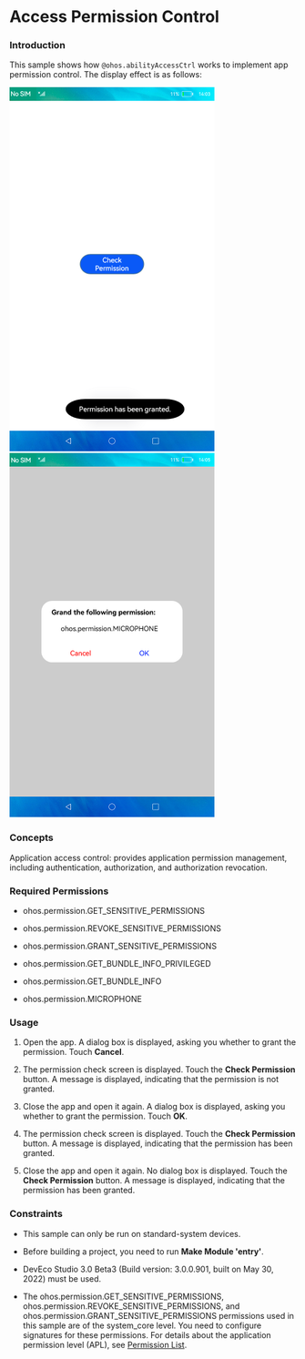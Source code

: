 # Access Permission Control

### Introduction

This sample shows how `@ohos.abilityAccessCtrl` works to implement app permission control. The display effect is as follows:

![](screenshots/device/main_en.png) ![](screenshots/device/dialog_en.png)

### Concepts

Application access control: provides application permission management, including authentication, authorization, and authorization revocation.

### Required Permissions

- ohos.permission.GET_SENSITIVE_PERMISSIONS

- ohos.permission.REVOKE_SENSITIVE_PERMISSIONS

- ohos.permission.GRANT_SENSITIVE_PERMISSIONS

- ohos.permission.GET_BUNDLE_INFO_PRIVILEGED

- ohos.permission.GET_BUNDLE_INFO

- ohos.permission.MICROPHONE


### Usage

1. Open the app. A dialog box is displayed, asking you whether to grant the permission. Touch **Cancel**.

2. The permission check screen is displayed. Touch the **Check Permission** button. A message is displayed, indicating that the permission is not granted.

3. Close the app and open it again. A dialog box is displayed, asking you whether to grant the permission. Touch **OK**.

4. The permission check screen is displayed. Touch the **Check Permission** button. A message is displayed, indicating that the permission has been granted.

5. Close the app and open it again. No dialog box is displayed. Touch the **Check Permission** button. A message is displayed, indicating that the permission has been granted.

### Constraints

- This sample can only be run on standard-system devices.

- Before building a project, you need to run **Make Module 'entry'**.

- DevEco Studio 3.0 Beta3 (Build version: 3.0.0.901, built on May 30, 2022) must be used.

- The ohos.permission.GET_SENSITIVE_PERMISSIONS, ohos.permission.REVOKE_SENSITIVE_PERMISSIONS, and ohos.permission.GRANT_SENSITIVE_PERMISSIONS permissions used in this sample are of the system_core level. You need to configure signatures for these permissions. For details about the application permission level (APL), see [Permission List](https://gitee.com/openharmony/docs/blob/master/en/application-dev/security/permission-list.md).
